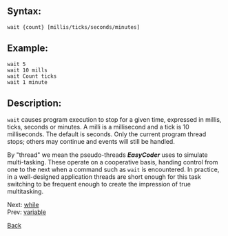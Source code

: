 ## Syntax:
`wait {count} [millis/ticks/seconds/minutes]`

## Example:
`wait 5`  
`wait 10 mills`  
`wait Count ticks`  
`wait 1 minute`

## Description:
`wait` causes program execution to stop for a given time, expressed in millis, ticks, seconds or minutes. A milli is a millisecond and a tick is 10 milliseconds. The default is seconds. Only the current program thread stops; others may continue and events will still be handled.

By "thread" we mean the pseudo-threads **_EasyCoder_** uses to simulate multi-tasking. These operate on a cooperative basis, handing control from one to the next when a command such as `wait` is encountered. In practice, in a well-designed application threads are short enough for this task switching to be frequent enough to create the impression of true multitasking.

Next: [while](while.md)  
Prev: [variable](variable.md)

[Back](../README.md)
